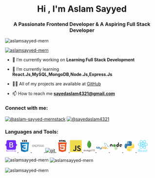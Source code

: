 <h1 align="center">Hi , I'm Aslam Sayyed</h1>
<h3 align="center">A Passionate Frontend Developer & A Aspiring Full Stack Developer</h3>

<p align="left"> <img src="https://komarev.com/ghpvc/?username=aslamsayyed-mern&label=Profile%20views&color=0e75b6&style=flat" alt="aslamsayyed-mern" /> </p>

<p align="left"> <a href="https://github.com/ryo-ma/github-profile-trophy"><img src="https://github-profile-trophy.vercel.app/?username=aslamsayyed-mern" alt="aslamsayyed-mern" /></a> </p>

- 🔭 I’m currently working on **Learning Full Stack Development**

- 🌱 I’m currently learning **React.Js,MySQL,MongoDB,Node.Js,Express.Js**

- 👨‍💻 All of my projects are available at [GitHub](GitHub)

- 📫 How to reach me **sayedaslam4321@gmail.com**

<h3 align="left">Connect with me:</h3>
<p align="left">
<a href="https://linkedin.com/in/@aslam-sayyed-mernstack" target="blank"><img align="center" src="https://raw.githubusercontent.com/rahuldkjain/github-profile-readme-generator/master/src/images/icons/Social/linked-in-alt.svg" alt="@aslam-sayyed-mernstack" height="30" width="40" /></a>
<a href="https://www.hackerrank.com/@sayedaslam4321" target="blank"><img align="center" src="https://raw.githubusercontent.com/rahuldkjain/github-profile-readme-generator/master/src/images/icons/Social/hackerrank.svg" alt="@sayedaslam4321" height="30" width="40" /></a>
</p>

<h3 align="left">Languages and Tools:</h3>
<p align="left"> <a href="https://getbootstrap.com" target="_blank" rel="noreferrer"> <img src="https://raw.githubusercontent.com/devicons/devicon/master/icons/bootstrap/bootstrap-plain-wordmark.svg" alt="bootstrap" width="40" height="40"/> </a> <a href="https://www.w3schools.com/css/" target="_blank" rel="noreferrer"> <img src="https://raw.githubusercontent.com/devicons/devicon/master/icons/css3/css3-original-wordmark.svg" alt="css3" width="40" height="40"/> </a> <a href="https://expressjs.com" target="_blank" rel="noreferrer"> <img src="https://raw.githubusercontent.com/devicons/devicon/master/icons/express/express-original-wordmark.svg" alt="express" width="40" height="40"/> </a> <a href="https://git-scm.com/" target="_blank" rel="noreferrer"> <img src="https://www.vectorlogo.zone/logos/git-scm/git-scm-icon.svg" alt="git" width="40" height="40"/> </a> <a href="https://www.w3.org/html/" target="_blank" rel="noreferrer"> <img src="https://raw.githubusercontent.com/devicons/devicon/master/icons/html5/html5-original-wordmark.svg" alt="html5" width="40" height="40"/> </a> <a href="https://developer.mozilla.org/en-US/docs/Web/JavaScript" target="_blank" rel="noreferrer"> <img src="https://raw.githubusercontent.com/devicons/devicon/master/icons/javascript/javascript-original.svg" alt="javascript" width="40" height="40"/> </a> <a href="https://www.mongodb.com/" target="_blank" rel="noreferrer"> <img src="https://raw.githubusercontent.com/devicons/devicon/master/icons/mongodb/mongodb-original-wordmark.svg" alt="mongodb" width="40" height="40"/> </a> <a href="https://www.mysql.com/" target="_blank" rel="noreferrer"> <img src="https://raw.githubusercontent.com/devicons/devicon/master/icons/mysql/mysql-original-wordmark.svg" alt="mysql" width="40" height="40"/> </a> <a href="https://nodejs.org" target="_blank" rel="noreferrer"> <img src="https://raw.githubusercontent.com/devicons/devicon/master/icons/nodejs/nodejs-original-wordmark.svg" alt="nodejs" width="40" height="40"/> </a> <a href="https://www.python.org" target="_blank" rel="noreferrer"> <img src="https://raw.githubusercontent.com/devicons/devicon/master/icons/python/python-original.svg" alt="python" width="40" height="40"/> </a> <a href="https://reactjs.org/" target="_blank" rel="noreferrer"> <img src="https://raw.githubusercontent.com/devicons/devicon/master/icons/react/react-original-wordmark.svg" alt="react" width="40" height="40"/> </a> </p>

<p><img align="left" src="https://github-readme-stats.vercel.app/api/top-langs?username=aslamsayyed-mern&show_icons=true&locale=en&layout=compact" alt="aslamsayyed-mern" /></p>

<p>&nbsp;<img align="center" src="https://github-readme-stats.vercel.app/api?username=aslamsayyed-mern&show_icons=true&locale=en" alt="aslamsayyed-mern" /></p>

<p><img align="center" src="https://github-readme-streak-stats.herokuapp.com/?user=aslamsayyed-mern&" alt="aslamsayyed-mern" /></p>
